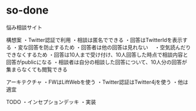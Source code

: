 so-done
=======

悩み相談サイト

構想案
・Twitter認証で利用
・相談は匿名でできる
・回答はTwitterIdを表示する
  ・変な回答を防止するため
・回答者は他の回答は見れない
　・空気読んだりできなくするため
・回答は10人まで受け付け、10人回答した時点で相談内容と回答がpublicになる
・相談者は自分の相談した回答について、10人分の回答が集まらなくても閲覧できる

アーキテクチャ
・FWはLiftWebを使う
・Twitter認証はTwitter4jを使う
・他は適宜

TODO
・インセプションデッキ
・実装

